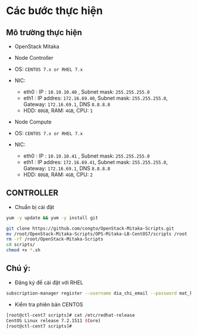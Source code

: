 # Các bước thực hiện

## Mô trường thực hiện
- OpenStack Mitaka
- Node Controller
 - OS: `CENTOS 7.x or RHEL 7.x`
 - NIC: 
   - eth0 :  IP : `10.10.10.40` , Subnet mask: `255.255.255.0`
   - eth1 : IP addres: `172.16.69.40`, Subnet mask: `255.255.255.0`, Gateway: `172.16.69.1`,  DNS `8.8.8.8`
   - HDD: `80GB`, RAM: `4GB`, CPU: `1`
  
- Node Compute
 - OS: `CENTOS 7.x or RHEL 7.x`
 - NIC: 
   - eth0 :  IP : `10.10.10.41` , Subnet mask: `255.255.255.0`
   - eth1 : IP addres: `172.16.69.41`, Subnet mask: `255.255.255.0`, Gateway: `172.16.69.1`,  DNS `8.8.8.8`
   - HDD: `80GB`, RAM: `4GB`, CPU: `2`
  

   
## CONTROLLER
- Chuẩn bị cài đặt
```sh
yum -y update && yum -y install git

git clone https://github.com/congto/OpenStack-Mitaka-Scripts.git
mv /root/OpenStack-Mitaka-Scripts/OPS-Mitaka-LB-CentOS7/scripts /root
rm -rf /root/OpenStack-Mitaka-Scripts
cd scripts/
chmod +x *.sh
```


## Chú ý: 

- Đăng ký để cài đặt với RHEL
```sh
subscription-manager register --username dia_chi_email --password mat_khau --auto-attach
```

- Kiểm tra phiên bản CENTOS
```sh
[root@ctl-cent7 scripts]# cat /etc/redhat-release
CentOS Linux release 7.2.1511 (Core)
[root@ctl-cent7 scripts]#
```
